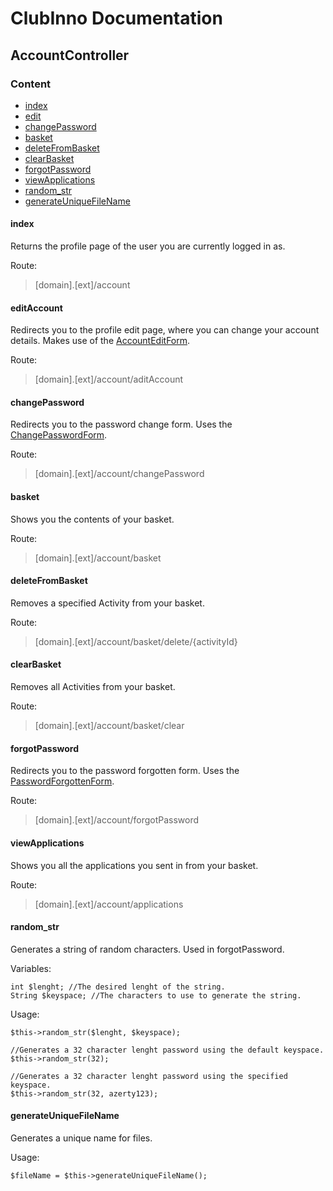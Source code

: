 # ClubInno Documentation
## AccountController

### Content
- [index](#index)
- [edit](#editaccount)
- [changePassword](#changepassword)
- [basket](#basket)
- [deleteFromBasket](#deletefrombasket)
- [clearBasket](#clearbasket)
- [forgotPassword](#forgotpassword)
- [viewApplications](#viewapplications)
- [random_str](#random_str)
- [generateUniqueFileName](#generateuniquefilename)

#### index
Returns the profile page of the user you are currently logged in as.

Route:
> [domain].[ext]/account


#### editAccount
Redirects you to the profile edit page, where you can change your account details.
Makes use of the [AccountEditForm](../Forms/AccountEditForm.md).

Route:
> [domain].[ext]/account/aditAccount

#### changePassword
Redirects you to the password change form.
Uses the [ChangePasswordForm](../Forms/ChangePasswordForm.md).

Route:
> [domain].[ext]/account/changePassword

#### basket
Shows you the contents of your basket.

Route:
> [domain].[ext]/account/basket

#### deleteFromBasket
Removes a specified Activity from your basket.

Route:
> [domain].[ext]/account/basket/delete/{activityId}

#### clearBasket
Removes all Activities from your basket.

Route:
> [domain].[ext]/account/basket/clear

#### forgotPassword
Redirects you to the password forgotten form.
Uses the [PasswordForgottenForm](../Forms/PasswordForgottenForm.md).

Route:
> [domain].[ext]/account/forgotPassword

#### viewApplications
Shows you all the applications you sent in from your basket.

Route:
> [domain].[ext]/account/applications

#### random_str
Generates a string of random characters. Used in forgotPassword.

Variables:
```
int $lenght; //The desired lenght of the string.
String $keyspace; //The characters to use to generate the string.
```

Usage:
```
$this->random_str($lenght, $keyspace);  

//Generates a 32 character lenght password using the default keyspace.
$this->random_str(32);  

//Generates a 32 character lenght password using the specified keyspace.
$this->random_str(32, azerty123);
```

#### generateUniqueFileName
Generates a unique name for files.

Usage:
```
$fileName = $this->generateUniqueFileName();
```
